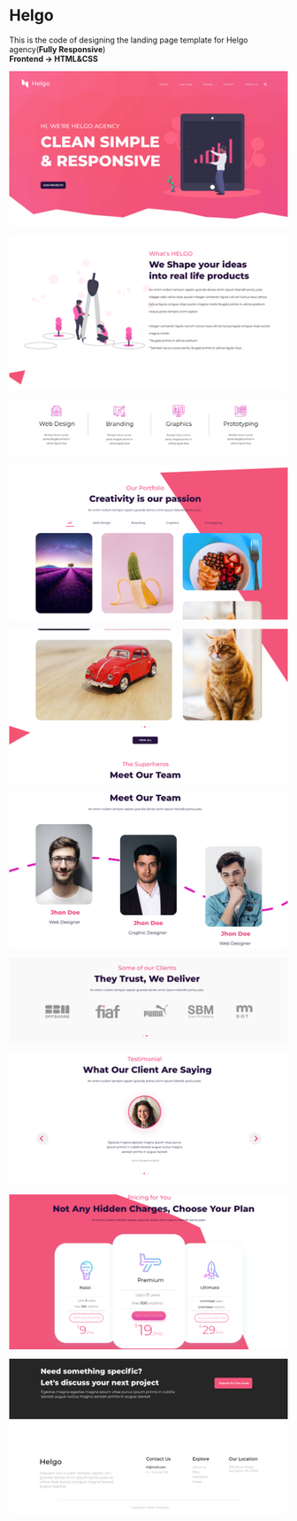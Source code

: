 # Helgo
This is the code of designing the landing page template for Helgo agency(<strong>Fully Responsive</strong>)<br>
<strong>Frontend -> HTML&CSS</strong><br>
<p align="center"><img src="https://github.com/nurgi17/Helgo/blob/master/1.png"></p>
<p align="center"><img src="https://github.com/nurgi17/Helgo/blob/master/2.png"></p>
<p align="center"><img src="https://github.com/nurgi17/Helgo/blob/master/3.png"></p>
<p align="center"><img src="https://github.com/nurgi17/Helgo/blob/master/4.png"></p>
<p align="center"><img src="https://github.com/nurgi17/Helgo/blob/master/5.png"></p>
<p align="center"><img src="https://github.com/nurgi17/Helgo/blob/master/6.png"></p>
<p align="center"><img src="https://github.com/nurgi17/Helgo/blob/master/7.png"></p>
<p align="center"><img src="https://github.com/nurgi17/Helgo/blob/master/8.png"></p>
<p align="center"><img src="https://github.com/nurgi17/Helgo/blob/master/9.png"></p>
<p align="center"><img src="https://github.com/nurgi17/Helgo/blob/master/10.png"></p>



